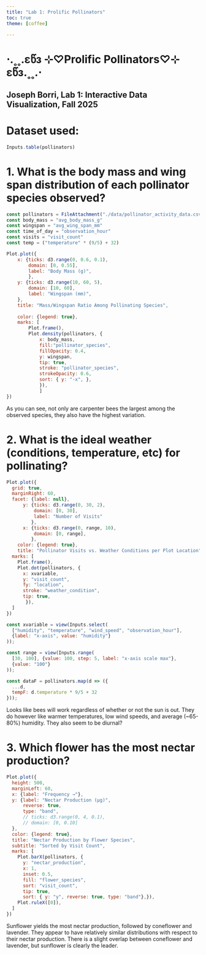 ```yaml
---
title: "Lab 1: Prolific Pollinators"
toc: true
theme: [coffee]

---
```

# ⋅.˳˳.εწз ⊹♡Prolific Pollinators♡⊹ εწз.˳˳.⋅
## Joseph Borri, Lab 1: Interactive Data Visualization, Fall 2025


# Dataset used:


```js
Inputs.table(pollinators)
```

# 1. What is the body mass and wing span distribution of each pollinator species observed?

```js
const pollinators = FileAttachment("./data/pollinator_activity_data.csv").csv()
const body_mass = "avg_body_mass_g"
const wingspan = "avg_wing_span_mm"
const time_of_day = "observation_hour"
const visits = "visit_count"
const temp = ("temperature" * (9/5) + 32)
```

```js
Plot.plot({
    x: {ticks: d3.range(0, 0.6, 0.1),
        domain: [0, 0.55],
        label: "Body Mass (g)",
        },
    y: {ticks: d3.range(10, 60, 5),
        domain: [10, 60],
        label: "Wingspan (mm)",
    },   
    title: "Mass/Wingspan Ratio Among Pollinating Species",
    
    color: {legend: true},
    marks: [
        Plot.frame(),
        Plot.density(pollinators, { 
            x: body_mass,
            fill:"pollinator_species",
            fillOpacity: 0.4,
            y: wingspan,
            tip: true,
            stroke: "pollinator_species",
            strokeOpacity: 0.6,
            sort: { y: "-x", },  
            }),
            ]
})
```

As you can see, not only are carpenter bees the largest among the observed species, they also have the highest variation.


# 2. What is the ideal weather (conditions, temperature, etc) for pollinating?


```js
Plot.plot({
  grid: true,
  marginRight: 60,
  facet: {label: null},
      y: {ticks: d3.range(0, 30, 2),
          domain: [0, 30],
          label: "Number of Visits"
         },
      x: {ticks: d3.range(0, range, 10),
          domain: [0, range],
         },  
    color: {legend: true}, 
    title: "Pollinator Visits vs. Weather Conditions per Plot Location",
  marks: [
    Plot.frame(),
    Plot.dot(pollinators, {
      x: xvariable,
      y: "visit_count",
      fy: "location",
      stroke: "weather_condition",
      tip: true,
       }), 
  ]
})
```
```js
const xvariable = view(Inputs.select(
  ["humidity", "temperature", "wind_speed", "observation_hour"],
  {label: "x-axis", value: "humidity"}
));
```
```js
const range = view(Inputs.range(
  [30, 100], {value: 100, step: 5, label: "x-axis scale max"},
  {value: "100"}
));
```

<!-- trying to convert to fahrenheit -->
```js
const dataF = pollinators.map(d => ({
  ...d,
  tempF: d.temperature * 9/5 + 32
}));

```


Looks like bees will work regardless of whether or not the sun is out. They do however like warmer temperatures, low wind speeds, and average (~65-80%) humidity. They also seem to be diurnal?
# 3. Which flower has the most nectar production?
```js
Plot.plot({
  height: 500,
  marginLeft: 60,
  x: {label: "Frequency →"},
  y: {label: "Nectar Production (µg)",
      reverse: true,
      type: "band",
      // ticks: d3.range(0, 4, 0.1),
      // domain: [0, 0.10]
  },
  color: {legend: true},
  title: "Nectar Production by Flower Species",
  subtitle: "Sorted by Visit Count",
  marks: [
    Plot.barX(pollinators, {
      y: "nectar_production", 
      x: 1,
      inset: 0.5, 
      fill: "flower_species", 
      sort: "visit_count",
      tip: true,
      sort: { y: "y", reverse: true, type: "band"},}),
    Plot.ruleX([0]),
  ]
})
```
Sunflower yields the most nectar production, followed by coneflower and lavender. They appear to have relatively similar distributions with respect to their nectar production. There is a slight overlap between coneflower and lavender, but sunflower is clearly the leader.
<!-- ```js
Plot.plot({
  r: {range: [0, 6]}, // generate slightly smaller dots
  marks: [
    Plot.dot(pollinators, Plot.bin({r: "count"}, {x: "temperature", y: "visit_count",stroke: "flower_species"})),
    Plot.ruleX([0]),
    Plot.ruleY([0]),
  ]
})
```
```js
Plot.plot({
  r: {range: [0, 6]}, // generate slightly smaller dots
  marks: [
    Plot.density(pollinators, Plot.bin({r: "count"}, {x: "temperature", y: "visit_count",stroke: "pollinator_species"})),
    Plot.ruleX([0]),
    Plot.ruleY([0]),
    
  ]
})
``` -->
